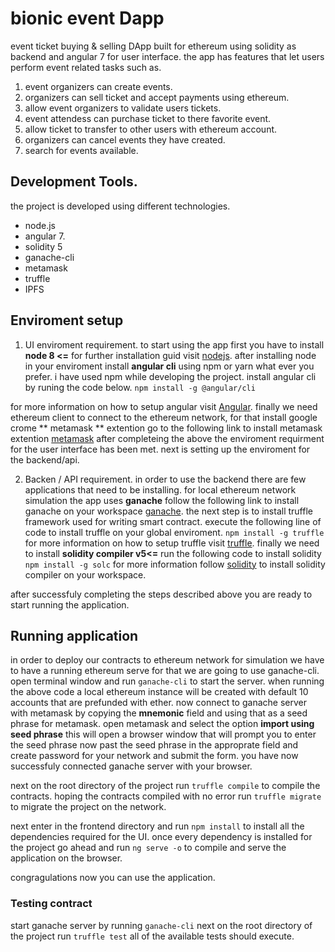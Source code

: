 # bionic event Dapp

event ticket buying &amp; selling DApp built for ethereum using solidity as backend and angular 7 for user interface. the app has features that let users perform event related tasks such as.

1. event organizers can create events.
2. organizers can sell ticket and accept payments using ethereum.
3. allow event organizers to validate users tickets.
4. event attendess can purchase ticket to there favorite event.
5. allow ticket to transfer to other users with ethereum account.
6. organizers can cancel events they have created.
7. search for events available.

## Development Tools.

the project is developed using different technologies.

- node.js
- angular 7.
- solidity 5
- ganache-cli
- metamask
- truffle
- IPFS

## Enviroment setup

1. UI enviroment requirement.
   to start using the app first you have to install **node 8 <=** for further installation guid visit [nodejs](https://www.nodejs.org/en/download).
   after installing node in your enviroment install **angular cli** using npm or yarn what ever you prefer. i have used npm while developing the project.
   install angular cli by runing the code below.
   `npm install -g @angular/cli`

for more information on how to setup angular visit [Angular](https://angular.io/guide/setup-local).
finally we need ethereum client to connect to the ethereum network, for that install google crome ** metamask ** extention go to the following link to install metamask extention
[metamask](https://metamask.io/)
after completeing the above the enviroment requirment for the user interface has been met. next is setting up the enviroment for the backend/api.

2. Backen / API requirement.
   in order to use the backend there are few applications that need to be installing.
   for local ethereum network simulation the app uses **ganache** follow the following link to install ganache on your workspace [ganache](https://www.trufflesuite.com/ganache).
   the next step is to install truffle framework used for writing smart contract.
   execute the following line of code to install truffle on your global enviroment.
   `npm install -g truffle`
   for more information on how to setup truffle visit [truffle](https://www.trufflesuite.com/docs/truffle/getting-started/installation).
   finally we need to install **solidity compiler v5<=** run the following code to install solidity
   `npm install -g solc`
   for more information follow [solidity](https://www.trufflesuite.com/docs/truffle/getting-started/installation) to install solidity compiler on your workspace.

after successfuly completing the steps described above you are ready to start running the application.

## Running application

in order to deploy our contracts to ethereum network for simulation we have to have a running ethereum serve for that we are going to use ganache-cli.
open terminal window and run `ganache-cli` to start the server. when running the above code a local ethereum instance will be created with default 10 accounts that are prefunded with ether. now connect to ganache server with metamask by copying the **mnemonic** field and using that as a seed phrase for metamask.
open metamask and select the option **import using seed phrase** this will open a browser window that will prompt you to enter the seed phrase now past the seed phrase in the approprate field and create password for your network and submit the form. you have now successfuly connected ganache server with your browser.

next on the root directory of the project run
`truffle compile` to compile the contracts. hoping the contracts compiled with no error run `truffle migrate` to migrate the project on the network.

next enter in the frontend directory and run
`npm install` to install all the dependencies required for the UI. once every dependency is installed for the project go ahead and run `ng serve -o` to compile and serve the application on the browser.

congragulations now you can use the application.

### Testing contract

start ganache server by running `ganache-cli` next
on the root directory of the project run
`truffle test` all of the available tests should execute.
